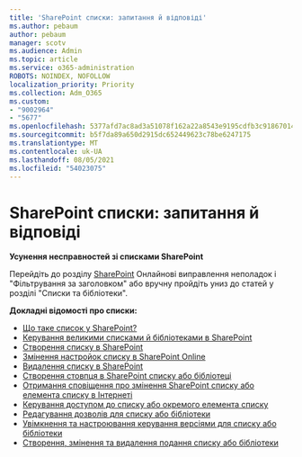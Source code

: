 ```yaml
---
title: 'SharePoint списки: запитання й відповіді'
ms.author: pebaum
author: pebaum
manager: scotv
ms.audience: Admin
ms.topic: article
ms.service: o365-administration
ROBOTS: NOINDEX, NOFOLLOW
localization_priority: Priority
ms.collection: Adm_O365
ms.custom:
- "9002964"
- "5677"
ms.openlocfilehash: 5377afd7ac8ad3a51078f162a22a8543e9195cdfb3c91867014147deda717acd
ms.sourcegitcommit: b5f7da89a650d2915dc652449623c78be6247175
ms.translationtype: MT
ms.contentlocale: uk-UA
ms.lasthandoff: 08/05/2021
ms.locfileid: "54023075"
---
```

# <a name="sharepoint-lists-faq"></a>SharePoint списки: запитання й відповіді

**Усунення несправностей зі списками SharePoint**

Перейдіть до розділу [SharePoint](https://docs.microsoft.com/sharepoint/troubleshoot/online) Онлайнові виправлення неполадок і "Фільтрування за заголовком" або вручну пройдіть униз до статей у розділі "Списки та бібліотеки".

**Докладні відомості про списки:**

- [Що таке список у SharePoint?](https://support.office.com/article/what-is-a-list-in-sharepoint-93262a88-20ad-4edc-8410-b6909b2f59a5)
- [Керування великими списками й бібліотеками в SharePoint](https://support.office.com/article/manage-large-lists-and-libraries-in-sharepoint-b8588dae-9387-48c2-9248-c24122f07c59)
- [Створення списку в SharePoint](https://support.office.com/article/create-a-list-in-sharepoint-0d397414-d95f-41eb-addd-5e6eff41b083)
- [Змінення настройок списку в SharePoint Online](https://support.microsoft.com/en-us/office/edit-list-settings-in-sharepoint-online-4d35793b-246e-42a3-990c-563a83795b7f)
- [Видалення списку в SharePoint](https://support.microsoft.com/en-us/office/delete-a-list-in-sharepoint-2a7bca5b-b8fd-4e5b-8f4b-2ac034f3070d)
- [Створення стовпця в SharePoint списку або бібліотеці](https://support.microsoft.com/en-us/office/create-a-column-in-a-sharepoint-list-or-library-2b0361ae-1bd3-41a3-8329-269e5f81cfa2)
- [Отримання сповіщення про змінення SharePoint списку або елемента списку в Інтернеті](https://support.office.com/article/get-notified-of-list-changes-in-sharepoint-85ca9280-f4b1-485a-a49e-a593ffa62e39)
- [Керування доступом до списку або окремого елемента списку](https://support.office.com/article/customize-permissions-for-a-sharepoint-list-or-library-02d770f3-59eb-4910-a608-5f84cc297782)
- [Редагування дозволів для списку або бібліотеки](https://support.office.com/article/customize-permissions-for-a-sharepoint-list-or-library-02d770f3-59eb-4910-a608-5f84cc297782)
- [Увімкнення та настроювання керування версіями для списку або бібліотеки](https://support.office.com/article/enable-and-configure-versioning-for-a-list-or-library-1555d642-23ee-446a-990a-bcab618c7a37)
- [Створення, змінення та видалення подання списку або бібліотеки](https://support.office.com/article/create-change-or-delete-a-view-of-a-list-or-library-27ae65b8-bc5b-4949-b29b-4ee87144a9c9)
